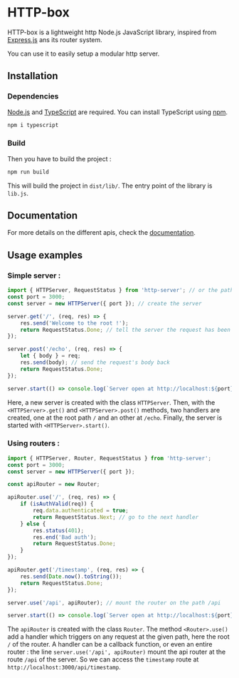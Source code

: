 # HTTP-box
HTTP-box is a lightweight http Node.js JavaScript library, inspired from [Express.js](https://expressjs.com) ans its router system.

You can use it to easily setup a modular http server.

## Installation
### Dependencies
[Node.js](https://nodejs.org) and [TypeScript](https://www.npmjs.com/package/typescript) are required. You can install TypeScript using [npm](https://npmjs.com).

```sh
npm i typescript
```

### Build
Then you have to build the project :

```sh
npm run build
```

This will build the project in `dist/lib/`. The entry point of the library is `lib.js`.

## Documentation
For more details on the different apis, check the [documentation](Documentation.md).

## Usage examples
### Simple server :

```js
import { HTTPServer, RequestStatus } from 'http-server'; // or the path to lib/lib.js
const port = 3000;
const server = new HTTPServer({ port }); // create the server

server.get('/', (req, res) => {
    res.send('Welcome to the root !');
    return RequestStatus.Done; // tell the server the request has been handled
});

server.post('/echo', (req, res) => {
    let { body } = req;
    res.send(body); // send the request's body back
    return RequestStatus.Done;
});

server.start(() => console.log(`Server open at http://localhost:${port}`));
```

Here, a new server is created with the class `HTTPServer`. Then, with the `<HTTPServer>.get()` and `<HTTPServer>.post()` methods, two handlers are created, one at the root path `/` and an other at `/echo`. Finally, the server is started with `<HTTPServer>.start()`.

### Using routers :

```js
import { HTTPServer, Router, RequestStatus } from 'http-server';
const port = 3000;
const server = new HTTPServer({ port });

const apiRouter = new Router;

apiRouter.use('/', (req, res) => {
    if (isAuthValid(req)) {
        req.data.authenticated = true;
        return RequestStatus.Next; // go to the next handler
    } else {
        res.status(401);
        res.end('Bad auth');
        return RequestStatus.Done;
    }
});

apiRouter.get('/timestamp', (req, res) => {
    res.send(Date.now().toString());
    return RequestStatus.Done;
});

server.use('/api', apiRouter); // mount the router on the path /api

server.start(() => console.log(`Server open at http://localhost:${port}`));
```

The `apiRouter` is created with the class `Router`. The method `<Router>.use()` add a handler which triggers on any request at the given path, here the root `/` of the router. A handler can be a callback function, or even an entire router : the line `server.use('/api', apiRouter)` mount the api router at the route `/api` of the server. So we can access the `timestamp` route at `http://localhost:3000/api/timestamp`.